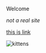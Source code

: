 Welcome

*not a real site*

[this is link](http://www.google.com)

![kittens](https://imagesvc.meredithcorp.io/v3/mm/image?url=https%3A%2F%2Fcdn-image.travelandleisure.com%2Fsites%2Fdefault%2Ffiles%2Fstyles%2F1600x1000%2Fpublic%2F1546878508%2Ffour-gray-kittens-PANTSKITTENS0119.jpg%3Fitok%3D8vZ6RGvr&w=400&c=sc&poi=face&q=85)
